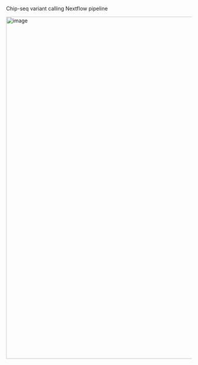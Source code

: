 Chip-seq variant calling Nextflow pipeline

<img width="928" alt="image" src="https://github.com/user-attachments/assets/86b08df4-b6b5-4640-89dd-8d0b468a4345" />
